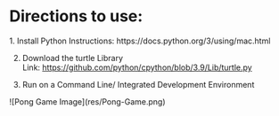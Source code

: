 <h1>Directions to use:</h1>
<p>
1. Install Python
Instructions: https://docs.python.org/3/using/mac.html

2. Download the turtle Library <br>
Link: https://github.com/python/cpython/blob/3.9/Lib/turtle.py

3. Run on a Command Line/ Integrated Development Environment
</p>
![Pong Game Image](res/Pong-Game.png)
